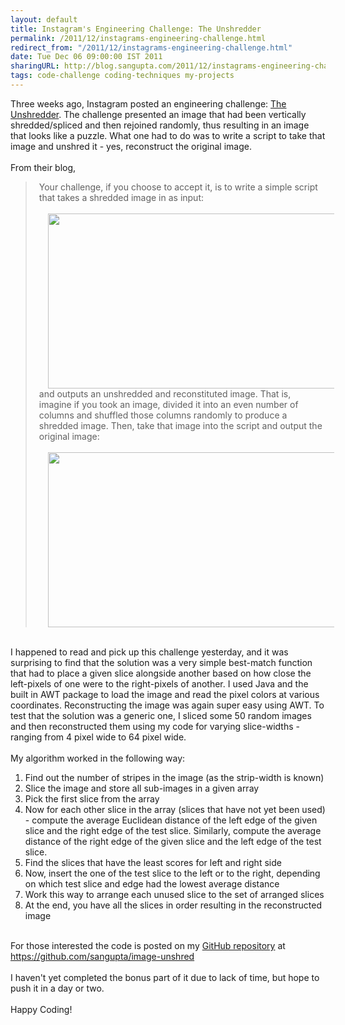 ```yaml
---
layout: default
title: Instagram's Engineering Challenge: The Unshredder
permalink: /2011/12/instagrams-engineering-challenge.html
redirect_from: "/2011/12/instagrams-engineering-challenge.html"
date: Tue Dec 06 09:00:00 IST 2011
sharingURL: http://blog.sangupta.com/2011/12/instagrams-engineering-challenge.html
tags: code-challenge coding-techniques my-projects
---
```

Three weeks ago, Instagram posted an engineering challenge: 
<a href="http://instagram-engineering.tumblr.com/post/12651721845/instagram-engineering-challenge-the-unshredder">The Unshredder</a>. The challenge presented an image that had been vertically shredded/spliced and then rejoined randomly, thus resulting in an image that looks like a puzzle. What one had to do was to write a script to take that image and unshred it - yes, reconstruct the original image. 
<br>
<br>From their blog,
<br>
<blockquote style="padding-left: 20px;">
    Your challenge, if you choose to accept it, is to write a simple script that takes a shredded image in as input:
    <br>
    <br>
    <div class="separator" style="clear: both; text-align: center;">
        <a href="http://media.tumblr.com/tumblr_luigsoCv3s1qm4rc3.png" imageanchor="1" style="margin-left: 1em; margin-right: 1em;"><img border="0" height="280" src="http://media.tumblr.com/tumblr_luigsoCv3s1qm4rc3.png" width="500"></a>
    </div>and outputs an unshredded and reconstituted image. That is, imagine if you took an image, divided it into an even number of columns and shuffled those columns randomly to produce a shredded image. Then, take that image into the script and output the original image:
    <br>
    <br>
    <div class="separator" style="clear: both; text-align: center;">
        <a href="http://media.tumblr.com/tumblr_luih7og6QM1qm4rc3.png" imageanchor="1" style="margin-left: 1em; margin-right: 1em;"><img border="0" height="280" src="http://media.tumblr.com/tumblr_luih7og6QM1qm4rc3.png" width="500"></a>
    </div>
</blockquote>
<br>I happened to read and pick up this challenge yesterday, and it was surprising to find that the solution was a very simple best-match function that had to place a given slice alongside another based on how close the left-pixels of one were to the right-pixels of another. I used Java and the built in AWT package to load the image and read the pixel colors at various coordinates. Reconstructing the image was again super easy using AWT. To test that the solution was a generic one, I sliced some 50 random images and then reconstructed them using my code for varying slice-widths - ranging from 4 pixel wide to 64 pixel wide.
<br>
<br>My algorithm worked in the following way:
<br>
<ol>
    <li>Find out the number of stripes in the image (as the strip-width is known)</li>
    <li>Slice the image and store all sub-images in a given array</li>
    <li>Pick the first slice from the array</li>
    <li>Now for each other slice in the array (slices that have not yet been used) - compute the average Euclidean distance of the left edge of the given slice and the right edge of the test slice. Similarly, compute the average distance of the right edge of the given slice and the left edge of the test slice.</li>
    <li>Find the slices that have the least scores for left and right side</li>
    <li>Now, insert the one of the test slice to the left or to the right, depending on which test slice and edge had the lowest average distance</li>
    <li>Work this way to arrange each unused slice to the set of arranged slices</li>
    <li>At the end, you have all the slices in order resulting in the reconstructed image</li>
</ol>
<br>For those interested the code is posted on my 
<a href="https://github.com/sangupta/image-unshred">GitHub repository</a> at 
<a href="https://github.com/sangupta/image-unshred">https://github.com/sangupta/image-unshred</a>
<br>
<br>I haven't yet completed the bonus part of it due to lack of time, but hope to push it in a day or two.
<br>
<br>Happy Coding!
